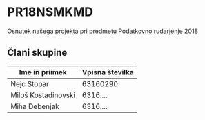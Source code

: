# PR18NSMKMD
Osnutek našega projekta pri predmetu Podatkovno rudarjenje 2018

## Člani skupine

| Ime in priimek | Vpisna številka |
| -------------- | --------------- |
| Nejc Stopar | 63160290 |
| Miloš Kostadinovski | 6316.... |
| Miha Debenjak | 6316.... |
